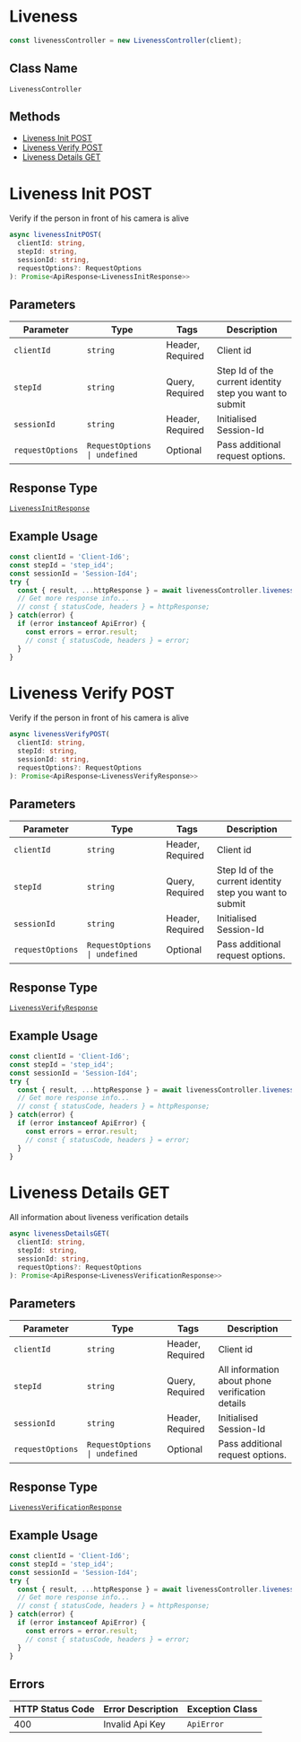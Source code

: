 # Liveness

```ts
const livenessController = new LivenessController(client);
```

## Class Name

`LivenessController`

## Methods

* [Liveness Init POST](../../doc/controllers/liveness.md#liveness-init-post)
* [Liveness Verify POST](../../doc/controllers/liveness.md#liveness-verify-post)
* [Liveness Details GET](../../doc/controllers/liveness.md#liveness-details-get)


# Liveness Init POST

Verify if the person in front of his camera is alive

```ts
async livenessInitPOST(
  clientId: string,
  stepId: string,
  sessionId: string,
  requestOptions?: RequestOptions
): Promise<ApiResponse<LivenessInitResponse>>
```

## Parameters

| Parameter | Type | Tags | Description |
|  --- | --- | --- | --- |
| `clientId` | `string` | Header, Required | Client id |
| `stepId` | `string` | Query, Required | Step Id of the current identity step you want to submit |
| `sessionId` | `string` | Header, Required | Initialised Session-Id |
| `requestOptions` | `RequestOptions \| undefined` | Optional | Pass additional request options. |

## Response Type

[`LivenessInitResponse`](../../doc/models/liveness-init-response.md)

## Example Usage

```ts
const clientId = 'Client-Id6';
const stepId = 'step_id4';
const sessionId = 'Session-Id4';
try {
  const { result, ...httpResponse } = await livenessController.livenessInitPOST(clientId, stepId, sessionId);
  // Get more response info...
  // const { statusCode, headers } = httpResponse;
} catch(error) {
  if (error instanceof ApiError) {
    const errors = error.result;
    // const { statusCode, headers } = error;
  }
}
```


# Liveness Verify POST

Verify if the person in front of his camera is alive

```ts
async livenessVerifyPOST(
  clientId: string,
  stepId: string,
  sessionId: string,
  requestOptions?: RequestOptions
): Promise<ApiResponse<LivenessVerifyResponse>>
```

## Parameters

| Parameter | Type | Tags | Description |
|  --- | --- | --- | --- |
| `clientId` | `string` | Header, Required | Client id |
| `stepId` | `string` | Query, Required | Step Id of the current identity step you want to submit |
| `sessionId` | `string` | Header, Required | Initialised Session-Id |
| `requestOptions` | `RequestOptions \| undefined` | Optional | Pass additional request options. |

## Response Type

[`LivenessVerifyResponse`](../../doc/models/liveness-verify-response.md)

## Example Usage

```ts
const clientId = 'Client-Id6';
const stepId = 'step_id4';
const sessionId = 'Session-Id4';
try {
  const { result, ...httpResponse } = await livenessController.livenessVerifyPOST(clientId, stepId, sessionId);
  // Get more response info...
  // const { statusCode, headers } = httpResponse;
} catch(error) {
  if (error instanceof ApiError) {
    const errors = error.result;
    // const { statusCode, headers } = error;
  }
}
```


# Liveness Details GET

All information about liveness verification details

```ts
async livenessDetailsGET(
  clientId: string,
  stepId: string,
  sessionId: string,
  requestOptions?: RequestOptions
): Promise<ApiResponse<LivenessVerificationResponse>>
```

## Parameters

| Parameter | Type | Tags | Description |
|  --- | --- | --- | --- |
| `clientId` | `string` | Header, Required | Client id |
| `stepId` | `string` | Query, Required | All information about phone verification details |
| `sessionId` | `string` | Header, Required | Initialised Session-Id |
| `requestOptions` | `RequestOptions \| undefined` | Optional | Pass additional request options. |

## Response Type

[`LivenessVerificationResponse`](../../doc/models/liveness-verification-response.md)

## Example Usage

```ts
const clientId = 'Client-Id6';
const stepId = 'step_id4';
const sessionId = 'Session-Id4';
try {
  const { result, ...httpResponse } = await livenessController.livenessDetailsGET(clientId, stepId, sessionId);
  // Get more response info...
  // const { statusCode, headers } = httpResponse;
} catch(error) {
  if (error instanceof ApiError) {
    const errors = error.result;
    // const { statusCode, headers } = error;
  }
}
```

## Errors

| HTTP Status Code | Error Description | Exception Class |
|  --- | --- | --- |
| 400 | Invalid Api Key | `ApiError` |

